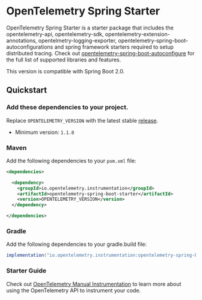 # OpenTelemetry Spring Starter

OpenTelemetry Spring Starter is a starter package that includes the opentelemetry-api, opentelemetry-sdk, opentelemetry-extension-annotations, opentelmetry-logging-exporter, opentelemetry-spring-boot-autoconfigurations and spring framework starters required to setup distributed tracing. Check out [opentelemetry-spring-boot-autoconfigure](../../spring-boot-autoconfigure/README.md#features) for the full list of supported libraries and features.

This version is compatible with Spring Boot 2.0.

## Quickstart

### Add these dependencies to your project.

Replace `OPENTELEMETRY_VERSION` with the latest stable [release](https://search.maven.org/search?q=g:io.opentelemetry).
 - Minimum version: `1.1.0`


### Maven
Add the following dependencies to your `pom.xml` file:

```xml
<dependencies>

  <dependency>
    <groupId>io.opentelemetry.instrumentation</groupId>
    <artifactId>opentelemetry-spring-boot-starter</artifactId>
    <version>OPENTELEMETRY_VERSION</version>
  </dependency>

</dependencies>
```

### Gradle
Add the following dependencies to your gradle.build file:

```groovy
implementation("io.opentelemetry.instrumentation:opentelemetry-spring-boot-starter:OPENTELEMETRY_VERSION")
```

### Starter Guide

Check out [OpenTelemetry Manual Instrumentation](https://opentelemetry.io/docs/instrumentation/java/manual/) to learn more about
using the OpenTelemetry API to instrument your code.
